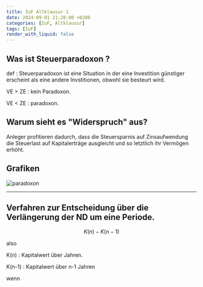 ```yaml
---
title: IuF Altklausur 1 
date: 2024-09-01 21:28:00 +0200
categories: [IuF, Altklausur]
tags: [IuF]
render_with_liquid: false
---
```


## Was ist Steuerparadoxon ? 

def :  Steuerparadoxon ist eine Situation in der eine Investition günstiger erscheint als eine andere Invstitionen, obwohl sie besteurt wird.

 VE > ZE : kein Paradoxon.  

 VE < ZE : paradoxon.

## Warum sieht es "Widerspruch" aus?

Anleger profitieren dadurch, dass die Steuersparnis auf Zinsaufwendung die Steuerlast auf Kapitalerträge ausgleicht und so letztlich ihr Vermögen erhöht.

## Grafiken

![paradoxon](/assets/images/2024-09-01-일요일/paradoxon.png)

---

## Verfahren zur Entscheidung über die Verlängerung der ND um eine Periode.

$$
K(n)-K(n-1) 
$$

also 

K(n) : Kapitalwert über Jahren.

K(n-1) : Kapitalwert über n-1 Jahren

wenn 
